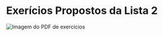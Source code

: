 # Exerícios Propostos da Lista 2
![Imagem do PDF de exercícios](https://drive.google.com/uc?export=view&id=1-LfkG4FuSC0RvWnTPQNXUKZNQA0HDuwt "Imagem do PDF de exercícios")
